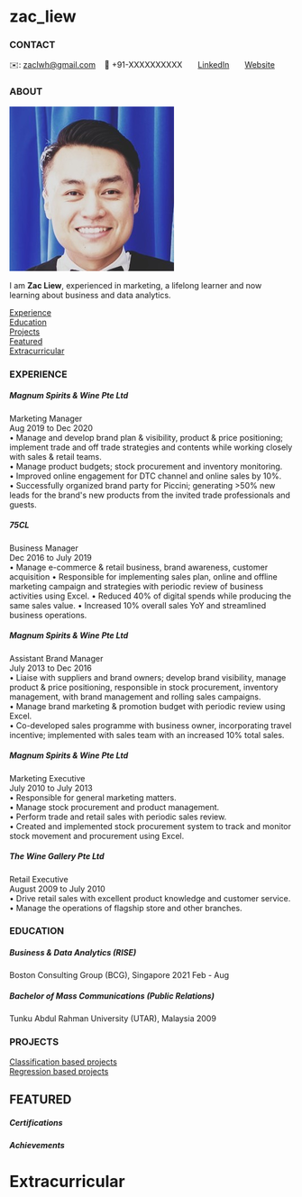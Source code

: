 # zac_liew
<!-- CONTACT Section Starts -->
### CONTACT

<!-- Add your details -->
✉️: zaclwh@gmail.com 
&nbsp;&nbsp; 📲 +91-XXXXXXXXXX
&nbsp;&nbsp;&nbsp;&nbsp;&nbsp; [LinkedIn](https://www.linkedin.com/in/zac-liew/) 
&nbsp;&nbsp;&nbsp;&nbsp;&nbsp; [Website](https://github.com/zaclwh?tab=repositories)
<!-- CONTACT Section Ends -->

<!-- ABOUT Section Starts -->
### ABOUT
<!-- Add link to your picture -->

![alt text](https://raw.githubusercontent.com/zaclwh/zac_liew/main/images/ZacLiew.jpeg)

<!-- Add your details -->

I am __Zac Liew__, experienced in marketing, a lifelong learner and now learning about business and data analytics.


<!-- Add link to the sections -->
[Experience](#experience) <br>
[Education](#education) <br>
[Projects](#projects) <br>
[Featured](#featured) <br> 
[Extracurricular](#extracurricular) <br>

<!-- ABOUT Section Ends -->

<!-- EXPERIENCE Section Starts -->
### EXPERIENCE
<!-- Add your details -->

##### Magnum Spirits & Wine Pte Ltd
Marketing Manager 			                            
Aug 2019 to Dec 2020<br>
•	Manage and develop brand plan & visibility, product & price positioning; implement trade and off trade strategies and contents while working closely with sales & retail teams.<br>
•	Manage product budgets; stock procurement and inventory monitoring.<br>
•	Improved online engagement for DTC channel and online sales by 10%.<br>
•	Successfully organized brand party for Piccini; generating >50% new leads for the brand's new products from the invited trade professionals and guests.<br>

##### 75CL 
Business Manager		                           
Dec 2016 to July 2019<br>
•	Manage e-commerce & retail business, brand awareness, customer acquisition
•	Responsible for implementing sales plan, online and offline marketing campaign and strategies with periodic review of business activities using Excel.
•	Reduced 40% of digital spends while producing the same sales value.
•	Increased 10% overall sales YoY and streamlined business operations.

##### Magnum Spirits & Wine Pte Ltd 
Assistant Brand Manager 		                            
July 2013 to Dec 2016<br>
•	Liaise with suppliers and brand owners; develop brand visibility, manage product & price positioning, responsible in stock procurement, inventory management, with brand management and rolling sales campaigns.<br>
•	Manage brand marketing & promotion budget with periodic review using Excel.<br>
•	Co-developed sales programme with business owner, incorporating travel incentive; implemented with sales team with an increased 10% total sales.<br>


##### Magnum Spirits & Wine Pte Ltd 
Marketing Executive 			                           
July 2010 to July 2013<br>
•	Responsible for general marketing matters.<br>
•	Manage stock procurement and product management.<br>
•	Perform trade and retail sales with periodic sales review.<br>
•	Created and implemented stock procurement system to track and monitor stock movement and procurement using Excel.<br>


##### The Wine Gallery Pte Ltd 
Retail Executive 				                         
August 2009 to July 2010<br>
•	Drive retail sales with excellent product knowledge and customer service.<br> 
•	Manage the operations of flagship store and other branches.<br> 
<!-- ![image](https://user-images.githubusercontent.com/84428656/130348362-9fd7c61e-8977-40ff-8669-c44968d137bc.png) -->

<!-- EXPERIENCE Section Ends -->

<!-- EDUCATION Section Starts -->
### EDUCATION
<!-- Add your details -->

##### Business & Data Analytics (RISE) 	
Boston Consulting Group (BCG), Singapore  2021 Feb - Aug

##### Bachelor of Mass Communications (Public Relations) 	
Tunku Abdul Rahman University (UTAR), Malaysia  2009

<!-- ![image](https://user-images.githubusercontent.com/84428656/130348663-d25b3810-2bd2-4682-ad60-fb1495950993.png) -->


<!-- EDUCATION Section Ends -->

<!-- PROJECTS Section Starts -->
### PROJECTS
<!-- Add your details -->

[Classification based projects](#classification-based-projects) <br>
[Regression based projects](#regression-based-projects) <br>

<!-- Add your details -->



<!-- #### Classification based projects
![alt text](https://raw.githubusercontent.com/krvishwesh54/Kumar-Vishwesh/main/images/Classification.png)

In machine learning, classification refers to a predictive modeling problem where a class label is predicted for a given example of input data.

[Click here to view codebase](https://github.com/krvishwesh54/DataScience_DeepLearning_MachineLearning/tree/master/Classification)

#### Regression based projects
![alt text](https://raw.githubusercontent.com/krvishwesh54/Kumar-Vishwesh/main/images/Regression.jpg)

Regression is a supervised learning technique which helps in finding the correlation between variables and enables us to predict the continuous output variable based on the one or more predictor variables.

[Click here to view codebase](https://github.com/krvishwesh54/DataScience_DeepLearning_MachineLearning/tree/master/Regression) -->

<!-- PROJECTS Section Ends -->

<!-- FEATURED Section Starts -->
## FEATURED
<!-- Add your details -->
##### Certifications
<!-- please write here -->

##### Achievements
<!-- please write here -->
<!-- FEATURED Section Ends -->

# Extracurricular
 
